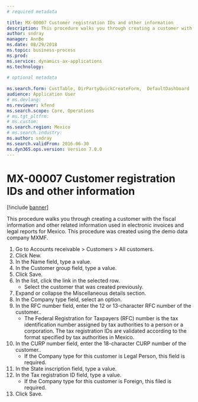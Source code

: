 ```yaml
--- 
# required metadata 
 
title: MX-00007 Customer registration IDs and other information
description: This procedure walks you through creating a customer with the fiscal information and other related information used in electronic invoices and legal reports for Mexico. 
author: sndray
manager: AnnBe 
ms.date: 08/29/2018
ms.topic: business-process 
ms.prod:  
ms.service: dynamics-ax-applications 
ms.technology:  
 
# optional metadata 
 
ms.search.form: CustTable, DirPartyQuickCreateForm,  DefaultDashboard   
audience: Application User 
# ms.devlang:  
ms.reviewer: kfend
ms.search.scope: Core, Operations 
# ms.tgt_pltfrm:  
# ms.custom:  
ms.search.region: Mexico
# ms.search.industry: 
ms.author: sndray
ms.search.validFrom: 2016-06-30 
ms.dyn365.ops.version: Version 7.0.0 
---
```

# MX-00007 Customer registration IDs and other information

[!include [banner](../../includes/banner.md)]

This procedure walks you through creating a customer with the fiscal information and other related information used in electronic invoices and legal reports for Mexico. This procedure was created using the demo data company MXMF.

1. Go to Accounts receivable > Customers > All customers.
2. Click New.
3. In the Name field, type a value.
4. In the Customer group field, type a value.
5. Click Save.
6. In the list, click the link in the selected row.
    * Select the customer that was created previously.  
7. Expand or collapse the Miscellaneous details section.
8. In the Company type field, select an option.
9. In the RFC number field, enter the 12 or 13-character RFC number of the customer..
    * The Federal Registration for Taxpayers (RFC) number is the tax identification number assigned by tax authorities to a person or a corporation. The tax registration IDs are validated according to the format specified by tax authorities in Mexico.  
10. In the CURP number field, enter the 18-character CURP number of the customer..
    * If the Company type for this customer is Legal Person, this field is required.  
11. In the State inscription field, type a value.
12. In the Tax registration ID field, type a value.
    * If the Company type for this customer is Foreign, this filed is required.  
13. Click Save.

